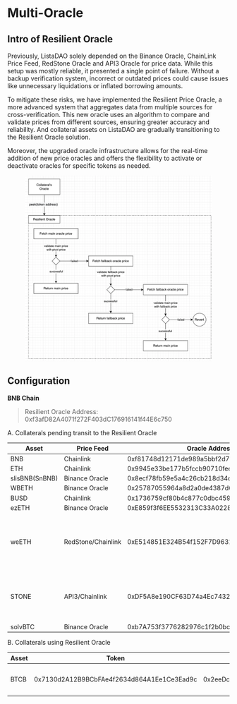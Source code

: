 # Multi-Oracle

## **Intro of Resilient Oracle**

Previously, ListaDAO solely depended on the Binance Oracle, ChainLink Price Feed, RedStone Oracle and API3 Oracle for price data. While this setup was mostly reliable, it presented a single point of failure. Without a backup verification system, incorrect or outdated prices could cause issues like unnecessary liquidations or inflated borrowing amounts.

To mitigate these risks, we have implemented the Resilient Price Oracle, a more advanced system that aggregates data from multiple sources for cross-verification. This new oracle uses an algorithm to compare and validate prices from different sources, ensuring greater accuracy and reliability. And collateral assets on ListaDAO are gradually transitioning to the Resilient Oracle solution.

Moreover, the upgraded oracle infrastructure allows for the real-time addition of new price oracles and offers the flexibility to activate or deactivate oracles for specific tokens as needed.

<figure><img src="../.gitbook/assets/image (57).png" alt=""><figcaption></figcaption></figure>

## Configuration

**BNB Chain**

> Resilient Oracle Address: 0xf3afD82A4071f272F403dC176916141f44E6c750

A. Collaterals pending transit to the Resilient Oracle

| Asset          | Price Feed         | Oracle Address                             | Price Feed                                                                                                                                                                |
| -------------- | ------------------ | ------------------------------------------ | ------------------------------------------------------------------------------------------------------------------------------------------------------------------------- |
| BNB            | Chainlink          | 0xf81748d12171de989a5bbf2d76bf10bfbbaec596 | 0x0567f2323251f0aab15c8dfb1967e4e8a7d42aee                                                                                                                                |
| ETH            | Chainlink          | 0x9945e33be177b5fccb90710fee59c548cac8acba | 0xfc3069296a691250ffdf21fe51340fdd415a76ed                                                                                                                                |
| slisBNB(SnBNB) | Binance Oracle     | 0x8ecf78fb59e5a4c26cb218d34db29c4696af89f6 | 0x74346b944db3df2e6e1d52fc5be5c8fc6274b454                                                                                                                                |
| WBETH          | Binance Oracle     | 0x25787055964a8d2a0de4387d6ec9ebc0dc139dd5 | 0xbb339c70136b30389a6ff8af619116c672963768                                                                                                                                |
| BUSD           | Chainlink          | 0x1736759cf80b4c877c0dbc4591b97fc06b0370b8 | 0xcbb98864ef56e9042e7d2efef76141f15731b82f                                                                                                                                |
| ezETH          | Binance Oracle     | 0xE859f3f6EE5532313C33A02283150E201290F45F | 0x763c59a3D23936CD7B73571112744f2cFc2537F8                                                                                                                                |
| weETH          | RedStone/Chainlink | 0xE514851E324B54f152F7D9631ACe1A0a87248b46 | <p>weETH/eETH(RedStone): 0x9b2C948dbA5952A1f5Ab6fA16101c1392b8da1ab <br>*Assume 1:1 for eETH:ETH</p><p>ETH/USD(Chainlink): 0x9ef1B8c0E4F7dc8bF5719Ea496883DC6401d5b2e</p> |
| STONE          | API3/Chainlink     | 0xDF5A8e190CF63D74a4Ec743253fA26D4C7539Be8 | <p>STONE/ETH(API3): 0xADCc15cE3900A2Fc8544e26fD89897C0484e98Fc</p><p>ETH/USD(ChainLink): 0x9ef1B8c0E4F7dc8bF5719Ea496883DC6401d5b2e</p>                                   |
| solvBTC        | Binance Oracle     | 0xb7A753f3776282976c1f2b0bcB2fF0d13d48Af85 | 0x2e00b5C80428f94A0e526BAfc526F19eC9c5c37B                                                                                                                                |





B. Collaterals using Resilient Oracle

| Asset | Token                                      | Oracle                                     | Main oracle                                            | Pivot oracle                                                 | Fallback oracle                                        | Boundaries                         |
| ----- | ------------------------------------------ | ------------------------------------------ | ------------------------------------------------------ | ------------------------------------------------------------ | ------------------------------------------------------ | ---------------------------------- |
| BTCB  | 0x7130d2A12B9BCbFAe4f2634d864A1Ee1Ce3Ead9c | 0x2eeDc4723b1ED2f24afCD9c0e3665061bD2D5642 | 0x264990fbd0A4796A3E3d8E37C4d5F87a3aCa5Ebf (ChainLink) | 0x83968bCa5874D11e02fD80444cDDB431a1DbEc0f (Binance Oracle)  | 0xa51738d1937FFc553d5070f43300B385AA2D9F55 (RedStone)  | Upperbound: 1.01 Lowerbound: 0.99  |



